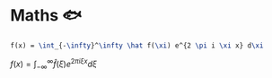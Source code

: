 # Maths :fish:

```latex
f(x) = \int_{-\infty}^\infty \hat f(\xi) e^{2 \pi i \xi x} d\xi
```

$f(x) = \int_{-\infty}^\infty \hat f(\xi) e^{2 \pi i \xi x} d\xi$
